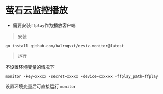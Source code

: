 # 萤石云监控播放

- 需要安装`ffplay`作为播放客户端

> 安装
```shell
go install github.com/balrogsxt/ezviz-monitor@latest
```

> 运行

不设置环境变量的情况下
```shell
monitor -key=xxxxx -secret=xxxxx -device=xxxxxx -ffplay_path=ffplay
```

设置环境变量后可直接运行 `monitor`
